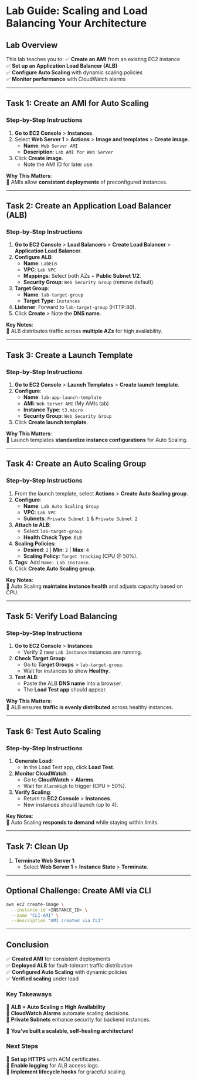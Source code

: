 # **Lab Guide: Scaling and Load Balancing Your Architecture**

## **Lab Overview**
This lab teaches you to:
✅ **Create an AMI** from an existing EC2 instance  
✅ **Set up an Application Load Balancer (ALB)**  
✅ **Configure Auto Scaling** with dynamic scaling policies  
✅ **Monitor performance** with CloudWatch alarms  

---

## **Task 1: Create an AMI for Auto Scaling**
### **Step-by-Step Instructions**
1. **Go to EC2 Console** > **Instances**.
2. Select **Web Server 1** > **Actions** > **Image and templates** > **Create image**.
   - **Name**: `Web Server AMI`  
   - **Description**: `Lab AMI for Web Server`  
3. Click **Create image**.  
   - Note the AMI ID for later use.  

**Why This Matters**:  
🔹 AMIs allow **consistent deployments** of preconfigured instances.  

---

## **Task 2: Create an Application Load Balancer (ALB)**
### **Step-by-Step Instructions**
1. **Go to EC2 Console** > **Load Balancers** > **Create Load Balancer** > **Application Load Balancer**.  
2. **Configure ALB**:  
   - **Name**: `LabELB`  
   - **VPC**: `Lab VPC`  
   - **Mappings**: Select both AZs + **Public Subnet 1/2**.  
   - **Security Group**: `Web Security Group` (remove default).  
3. **Target Group**:  
   - **Name**: `lab-target-group`  
   - **Target Type**: `Instances`  
4. **Listener**: Forward to `lab-target-group` (HTTP:80).  
5. Click **Create** > Note the **DNS name**.  

**Key Notes**:  
📌 ALB distributes traffic across **multiple AZs** for high availability.  

---

## **Task 3: Create a Launch Template**
### **Step-by-Step Instructions**
1. **Go to EC2 Console** > **Launch Templates** > **Create launch template**.  
2. **Configure**:  
   - **Name**: `lab-app-launch-template`  
   - **AMI**: `Web Server AMI` (My AMIs tab)  
   - **Instance Type**: `t3.micro`  
   - **Security Group**: `Web Security Group`  
3. Click **Create launch template**.  

**Why This Matters**:  
🔹 Launch templates **standardize instance configurations** for Auto Scaling.  

---

## **Task 4: Create an Auto Scaling Group**
### **Step-by-Step Instructions**
1. From the launch template, select **Actions** > **Create Auto Scaling group**.  
2. **Configure**:  
   - **Name**: `Lab Auto Scaling Group`  
   - **VPC**: `Lab VPC`  
   - **Subnets**: `Private Subnet 1` & `Private Subnet 2`  
3. **Attach to ALB**:  
   - Select `lab-target-group`  
   - **Health Check Type**: `ELB`  
4. **Scaling Policies**:  
   - **Desired**: `2` | **Min**: `2` | **Max**: `4`  
   - **Scaling Policy**: `Target tracking` (CPU @ 50%).  
5. **Tags**: Add `Name: Lab Instance`.  
6. Click **Create Auto Scaling group**.  

**Key Notes**:  
📌 Auto Scaling **maintains instance health** and adjusts capacity based on CPU.  

---

## **Task 5: Verify Load Balancing**
### **Step-by-Step Instructions**
1. **Go to EC2 Console** > **Instances**:  
   - Verify 2 new `Lab Instance` instances are running.  
2. **Check Target Group**:  
   - Go to **Target Groups** > `lab-target-group`.  
   - Wait for instances to show **Healthy**.  
3. **Test ALB**:  
   - Paste the ALB **DNS name** into a browser.  
   - The **Load Test app** should appear.  

**Why This Matters**:  
🔹 ALB ensures **traffic is evenly distributed** across healthy instances.  

---

## **Task 6: Test Auto Scaling**
### **Step-by-Step Instructions**
1. **Generate Load**:  
   - In the Load Test app, click **Load Test**.  
2. **Monitor CloudWatch**:  
   - Go to **CloudWatch** > **Alarms**.  
   - Wait for `AlarmHigh` to trigger (CPU > 50%).  
3. **Verify Scaling**:  
   - Return to **EC2 Console** > **Instances**.  
   - New instances should launch (up to 4).  

**Key Notes**:  
📌 Auto Scaling **responds to demand** while staying within limits.  

---

## **Task 7: Clean Up**
1. **Terminate Web Server 1**:  
   - Select **Web Server 1** > **Instance State** > **Terminate**.  

---

## **Optional Challenge: Create AMI via CLI**
```bash
aws ec2 create-image \
  --instance-id <INSTANCE_ID> \
  --name "CLI-AMI" \
  --description "AMI created via CLI"
```

---

## **Conclusion**
✅ **Created AMI** for consistent deployments  
✅ **Deployed ALB** for fault-tolerant traffic distribution  
✅ **Configured Auto Scaling** with dynamic policies  
✅ **Verified scaling** under load  

### **Key Takeaways**
🔹 **ALB + Auto Scaling = High Availability**  
🔹 **CloudWatch Alarms** automate scaling decisions.  
🔹 **Private Subnets** enhance security for backend instances.  

🚀 **You’ve built a scalable, self-healing architecture!**  

### **Next Steps**
🔸 **Set up HTTPS** with ACM certificates.  
🔸 **Enable logging** for ALB access logs.  
🔸 **Implement lifecycle hooks** for graceful scaling.